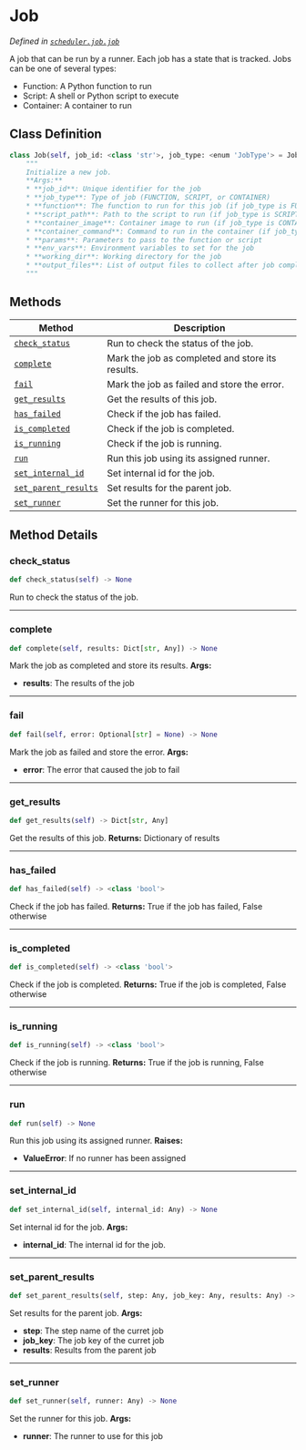 # Job

*Defined in [`scheduler.job.job`](https://github.com/aid2e/scheduler_epic/blob/main/scheduler/job/job.py)*

A job that can be run by a runner.
Each job has a state that is tracked. Jobs can be one of several types:
- Function: A Python function to run
- Script: A shell or Python script to execute
- Container: A container to run

## Class Definition

```python
class Job(self, job_id: <class 'str'>, job_type: <enum 'JobType'> = JobType.FUNCTION, function: Optional[Callable] = None, script_path: Optional[str] = None, container_image: Optional[str] = None, container_command: Optional[str] = None, params: Dict[str, Any] = None, env_vars: Dict[str, str] = None, working_dir: Optional[str] = None, output_files: Optional[List[str]] = None, parent_result_parameter_name: Optional[str] = parent_result_parameter, return_func_results: <class 'bool'> = True, with_output_dataset: <class 'bool'> = False, output_file: <class 'str'> = None, output_dataset: <class 'str'> = None, num_events: <class 'int'> = 1, num_events_per_job: <class 'int'> = 1, with_input_datasets: <class 'bool'> = False, input_datasets: <class 'dict'> = {}):
    """
    Initialize a new job.
    **Args:**
    * **job_id**: Unique identifier for the job
    * **job_type**: Type of job (FUNCTION, SCRIPT, or CONTAINER)
    * **function**: The function to run for this job (if job_type is FUNCTION)
    * **script_path**: Path to the script to run (if job_type is SCRIPT)
    * **container_image**: Container image to run (if job_type is CONTAINER)
    * **container_command**: Command to run in the container (if job_type is CONTAINER)
    * **params**: Parameters to pass to the function or script
    * **env_vars**: Environment variables to set for the job
    * **working_dir**: Working directory for the job
    * **output_files**: List of output files to collect after job completion
    """
```

## Methods

| Method | Description |
|--------|-------------|
| [`check_status`](#check_status) | Run to check the status of the job. |
| [`complete`](#complete) | Mark the job as completed and store its results. |
| [`fail`](#fail) | Mark the job as failed and store the error. |
| [`get_results`](#get_results) | Get the results of this job. |
| [`has_failed`](#has_failed) | Check if the job has failed. |
| [`is_completed`](#is_completed) | Check if the job is completed. |
| [`is_running`](#is_running) | Check if the job is running. |
| [`run`](#run) | Run this job using its assigned runner. |
| [`set_internal_id`](#set_internal_id) | Set internal id for the job. |
| [`set_parent_results`](#set_parent_results) | Set results for the parent job. |
| [`set_runner`](#set_runner) | Set the runner for this job. |

## Method Details

### check_status

```python
def check_status(self) -> None
```

Run to check the status of the job.

---

### complete

```python
def complete(self, results: Dict[str, Any]) -> None
```

Mark the job as completed and store its results.
**Args:**
* **results**: The results of the job

---

### fail

```python
def fail(self, error: Optional[str] = None) -> None
```

Mark the job as failed and store the error.
**Args:**
* **error**: The error that caused the job to fail

---

### get_results

```python
def get_results(self) -> Dict[str, Any]
```

Get the results of this job.
**Returns:**
  Dictionary of results

---

### has_failed

```python
def has_failed(self) -> <class 'bool'>
```

Check if the job has failed.
**Returns:**
  True if the job has failed, False otherwise

---

### is_completed

```python
def is_completed(self) -> <class 'bool'>
```

Check if the job is completed.
**Returns:**
  True if the job is completed, False otherwise

---

### is_running

```python
def is_running(self) -> <class 'bool'>
```

Check if the job is running.
**Returns:**
  True if the job is running, False otherwise

---

### run

```python
def run(self) -> None
```

Run this job using its assigned runner.
**Raises:**
* **ValueError**: If no runner has been assigned

---

### set_internal_id

```python
def set_internal_id(self, internal_id: Any) -> None
```

Set internal id for the job.
**Args:**
* **internal_id**: The internal id for the job.

---

### set_parent_results

```python
def set_parent_results(self, step: Any, job_key: Any, results: Any) -> None
```

Set results for the parent job.
**Args:**
* **step**: The step name of the curret job
* **job_key**: The job key of the curret job
* **results**: Results from the parent job

---

### set_runner

```python
def set_runner(self, runner: Any) -> None
```

Set the runner for this job.
**Args:**
* **runner**: The runner to use for this job

